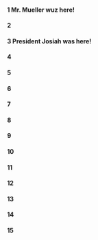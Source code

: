 #### 1 Mr. Mueller wuz here!
#### 2
#### 3 President Josiah was here!
#### 4
#### 5
#### 6
#### 7
#### 8
#### 9
#### 10
#### 11
#### 12
#### 13
#### 14
#### 15